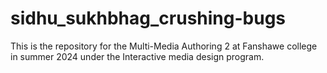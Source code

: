 # sidhu_sukhbhag_crushing-bugs
This is the repository for the Multi-Media Authoring 2 at Fanshawe college in summer 2024 under the Interactive media design program. 
